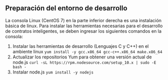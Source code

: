 ## Preparación del entorno de desarrollo

La consola Linux (CentOS 7) en la parte inferior derecha es una instalación básica de linux.
Para instalar las herramientas necesarias para el desarrollo de contratos inteligentes, se deben
ingresar los siguientes comandos en la consola:

1. Instalar las herramientas de desarrollo (Lenguajes C y C++) en el ambiente linux
`yum install -y gcc.x86_64 gcc-c++.x86_64 make.x86_64`
2. Actualizar los repositorios Yum para obtener una versión actual de node.js
`curl -sL https://rpm.nodesource.com/setup_10.x | sudo -E bash -`
3. Instalar node.js
`yum install -y nodejs`

